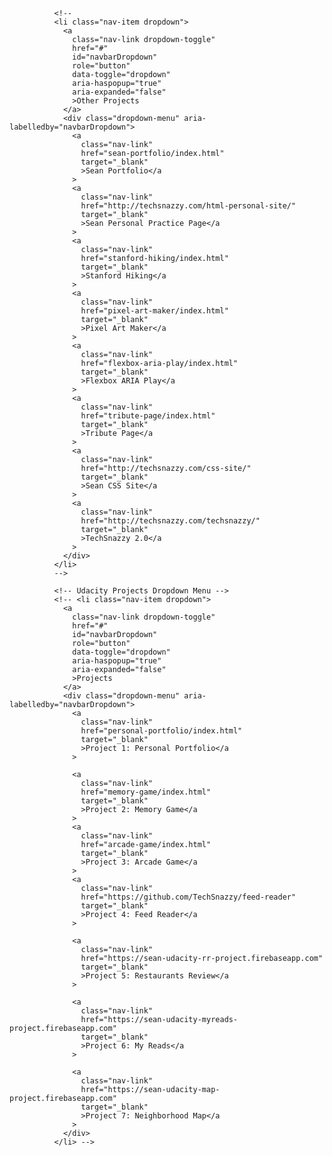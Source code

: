 <link rel="stylesheet" href="assets/fonts/ionicons.min.css" />
<link rel="stylesheet" href="assets/css/Contact-Form-Clean.css" />
<link rel="stylesheet" href="assets/css/Features-Clean.css" />
<link rel="stylesheet" href="assets/css/Footer-Basic.css" />
<link rel="stylesheet" href="assets/css/Footer-Clean.css" />
<link rel="stylesheet" href="assets/css/Footer-Dark.css" />
<link rel="stylesheet" href="assets/css/Highlight-Blue.css" />
<link rel="stylesheet" href="assets/css/Lightbox-Gallery.css" />
<link rel="stylesheet" href="assets/css/Map-Clean.css" />
<link rel="stylesheet" href="assets/css/Navigation-Clean.css" />
<link rel="stylesheet" href="assets/css/Social-Icons.css" />
<link rel="stylesheet" href="assets/css/styles.css" />


<!-- Other Projects Dropdown Menu -->
              <!--
              <li class="nav-item dropdown">
                <a
                  class="nav-link dropdown-toggle"
                  href="#"
                  id="navbarDropdown"
                  role="button"
                  data-toggle="dropdown"
                  aria-haspopup="true"
                  aria-expanded="false"
                  >Other Projects
                </a>
                <div class="dropdown-menu" aria-labelledby="navbarDropdown">
                  <a
                    class="nav-link"
                    href="sean-portfolio/index.html"
                    target="_blank"
                    >Sean Portfolio</a
                  >
                  <a
                    class="nav-link"
                    href="http://techsnazzy.com/html-personal-site/"
                    target="_blank"
                    >Sean Personal Practice Page</a
                  >
                  <a
                    class="nav-link"
                    href="stanford-hiking/index.html"
                    target="_blank"
                    >Stanford Hiking</a
                  >
                  <a
                    class="nav-link"
                    href="pixel-art-maker/index.html"
                    target="_blank"
                    >Pixel Art Maker</a
                  >
                  <a
                    class="nav-link"
                    href="flexbox-aria-play/index.html"
                    target="_blank"
                    >Flexbox ARIA Play</a
                  >
                  <a
                    class="nav-link"
                    href="tribute-page/index.html"
                    target="_blank"
                    >Tribute Page</a
                  >
                  <a
                    class="nav-link"
                    href="http://techsnazzy.com/css-site/"
                    target="_blank"
                    >Sean CSS Site</a
                  >
                  <a
                    class="nav-link"
                    href="http://techsnazzy.com/techsnazzy/"
                    target="_blank"
                    >TechSnazzy 2.0</a
                  >
                </div>
              </li>
              -->

              <!-- Udacity Projects Dropdown Menu -->
              <!-- <li class="nav-item dropdown">
                <a
                  class="nav-link dropdown-toggle"
                  href="#"
                  id="navbarDropdown"
                  role="button"
                  data-toggle="dropdown"
                  aria-haspopup="true"
                  aria-expanded="false"
                  >Projects
                </a>
                <div class="dropdown-menu" aria-labelledby="navbarDropdown">
                  <a
                    class="nav-link"
                    href="personal-portfolio/index.html"
                    target="_blank"
                    >Project 1: Personal Portfolio</a
                  >

                  <a
                    class="nav-link"
                    href="memory-game/index.html"
                    target="_blank"
                    >Project 2: Memory Game</a
                  >
                  <a
                    class="nav-link"
                    href="arcade-game/index.html"
                    target="_blank"
                    >Project 3: Arcade Game</a
                  >
                  <a
                    class="nav-link"
                    href="https://github.com/TechSnazzy/feed-reader"
                    target="_blank"
                    >Project 4: Feed Reader</a
                  >

                  <a
                    class="nav-link"
                    href="https://sean-udacity-rr-project.firebaseapp.com"
                    target="_blank"
                    >Project 5: Restaurants Review</a
                  >

                  <a
                    class="nav-link"
                    href="https://sean-udacity-myreads-project.firebaseapp.com"
                    target="_blank"
                    >Project 6: My Reads</a
                  >

                  <a
                    class="nav-link"
                    href="https://sean-udacity-map-project.firebaseapp.com"
                    target="_blank"
                    >Project 7: Neighborhood Map</a
                  >
                </div>
              </li> -->
